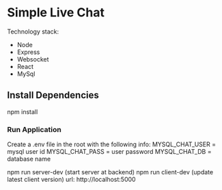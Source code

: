 # Simple Live Chat

Technology stack:
- Node
- Express
- Websocket
- React
- MySql


## Install Dependencies

npm install


### Run Application

Create a .env file in the root with the following info:
MYSQL_CHAT_USER = mysql user id
MYSQL_CHAT_PASS = user password
MYSQL_CHAT_DB = database name

npm run server-dev (start server at backend)
npm run client-dev (update latest client version)
url: http://localhost:5000